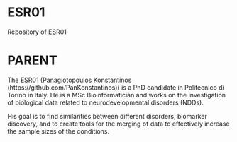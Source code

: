 # ESR01
Repository of ESR01

<h1> PARENT </h1>
The ESR01 (Panagiotopoulos Konstantinos (https://github.com/PanKonstantinos)) is a PhD candidate in Politecnico di Torino in Italy.
He is a MSc Bioinformatician and works on the investigation of biological data related to neurodevelopmental disorders (NDDs).

His goal is to find similarities between different disorders, biomarker discovery, and to create tools for the merging of data to effectively increase the sample sizes of the conditions. 
